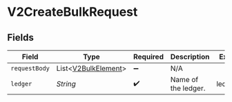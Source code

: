 # V2CreateBulkRequest


## Fields

| Field                                                       | Type                                                        | Required                                                    | Description                                                 | Example                                                     |
| ----------------------------------------------------------- | ----------------------------------------------------------- | ----------------------------------------------------------- | ----------------------------------------------------------- | ----------------------------------------------------------- |
| `requestBody`                                               | List<[V2BulkElement](../../models/shared/V2BulkElement.md)> | :heavy_minus_sign:                                          | N/A                                                         |                                                             |
| `ledger`                                                    | *String*                                                    | :heavy_check_mark:                                          | Name of the ledger.                                         | ledger001                                                   |